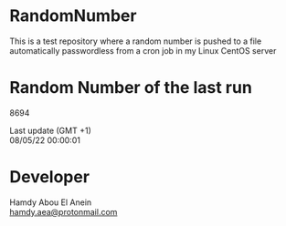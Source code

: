# RandomNumber    
This is a test repository where a random number is pushed to a file automatically passwordless from a cron job in my Linux CentOS server    
# Random Number of the last run   
8694
      
Last update (GMT +1)    
08/05/22 00:00:01
# Developer    
Hamdy Abou El Anein   
hamdy.aea@protonmail.com
